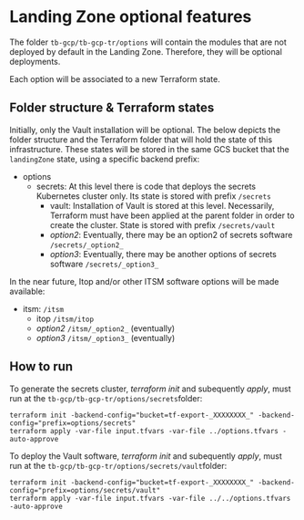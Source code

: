# Landing Zone optional features

The folder `tb-gcp/tb-gcp-tr/options` will contain the modules that are not deployed by default in the Landing Zone. Therefore, they will be
optional deployments.

Each option will be associated to a new Terraform state.

## Folder structure & Terraform states
Initially, only the Vault installation will be optional. The below depicts the folder structure and the Terraform folder that will
hold the state of this infrastructure. These states will be stored in the same GCS bucket that the `landingZone` state, using a specific backend prefix: 
- options
  - secrets: At this level there is code that deploys the secrets Kubernetes cluster only. Its state is stored with prefix `/secrets`
    - vault: Installation of Vault is stored at this level. Necessarily, Terraform must have been applied at the parent folder in order
           to create the cluster. State is stored with prefix `/secrets/vault`
    - _option2_: Eventually, there may be an option2 of secrets software   `/secrets/_option2_`
    - _option3_: Eventually, there may be another options of secrets software  `/secrets/_option3_`

In the near future, Itop and/or other ITSM software options will be made available: 
  - itsm:           `/itsm`
    - itop          `/itsm/itop`
    - _option2_     `/itsm/_option2_` (eventually)
    - _option3_     `/itsm/_option3_` (eventually)
    
## How to run
To generate the secrets cluster, _terraform init_ and subequently _apply_, must run at the `tb-gcp/tb-gcp-tr/options/secrets`folder:

```
terraform init -backend-config="bucket=tf-export-_XXXXXXXX_" -backend-config="prefix=options/secrets"
terraform apply -var-file input.tfvars -var-file ../options.tfvars -auto-approve
```

To deploy the Vault software, _terraform init_ and subequently _apply_, must run at the `tb-gcp/tb-gcp-tr/options/secrets/vault`folder:
```
terraform init -backend-config="bucket=tf-export-_XXXXXXXX_" -backend-config="prefix=options/secrets/vault"
terraform apply -var-file input.tfvars -var-file ../../options.tfvars -auto-approve
``` 
